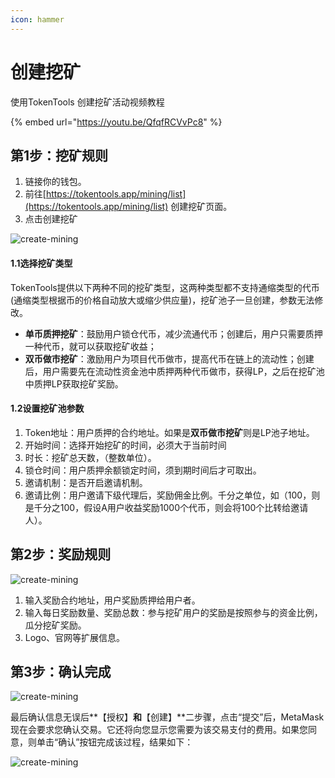 ```yaml
---
icon: hammer
---
```

# 创建挖矿
使用TokenTools 创建挖矿活动视频教程

{% embed url="https://youtu.be/QfqfRCVvPc8" %}

## 第1步：挖矿规则

1. 链接你的钱包。
2. 前往[https://tokentools.app/mining/list](https://tokentools.app/mining/list) 创建挖矿页面。
3. 点击创建挖矿

![create-mining](../.gitbook/assets/mining/Snipaste_2022-06-20_16-37-44.png)

#### **1.1选择挖矿类型**
TokenTools提供以下两种不同的挖矿类型，这两种类型都不支持通缩类型的代币(通缩类型根据币的价格自动放大或缩少供应量)，挖矿池子一旦创建，参数无法修改。

- **单币质押挖矿**：鼓励用户锁仓代币，减少流通代币；创建后，用户只需要质押一种代币，就可以获取挖矿收益；
- **双币做市挖矿**：激励用户为项目代币做市，提高代币在链上的流动性；创建后，用户需要先在流动性资金池中质押两种代币做市，获得LP，之后在挖矿池中质押LP获取挖矿奖励。
#### **1.2设置挖矿池参数**
1. Token地址：用户质押的合约地址。如果是**双币做市挖矿**则是LP池子地址。
2. 开始时间：选择开始挖矿的时间，必须大于当前时间
3. 时长：挖矿总天数，（整数单位）。
4. 锁仓时间：用户质押余额锁定时间，须到期时间后才可取出。
5. 邀请机制：是否开启邀请机制。
6. 邀请比例：用户邀请下级代理后，奖励佣金比例。千分之单位，如（100，则是千分之100，假设A用户收益奖励1000个代币，则会将100个比转给邀请人）。

## 第2步：奖励规则
![create-mining](../.gitbook/assets/mining/Snipaste_2022-06-20_16-39-49.png)
1. 输入奖励合约地址，用户奖励质押给用户者。
1. 输入每日奖励数量、奖励总数：参与挖矿用户的奖励是按照参与的资金比例，瓜分挖矿奖励。
1. Logo、官网等扩展信息。


## 第3步：确认完成

![create-mining](../.gitbook/assets/mining/Snipaste_2022-06-20_16-40-07.png)

最后确认信息无误后**【授权】**和**【创建】**二步骤，点击“提交”后，MetaMask 现在会要求您确认交易。它还将向您显示您需要为该交易支付的费用。如果您同意，则单击“确认”按钮完成该过程，结果如下：

![create-mining](../.gitbook/assets/mining/Snipaste_2022-06-20_16-41-15.png)

